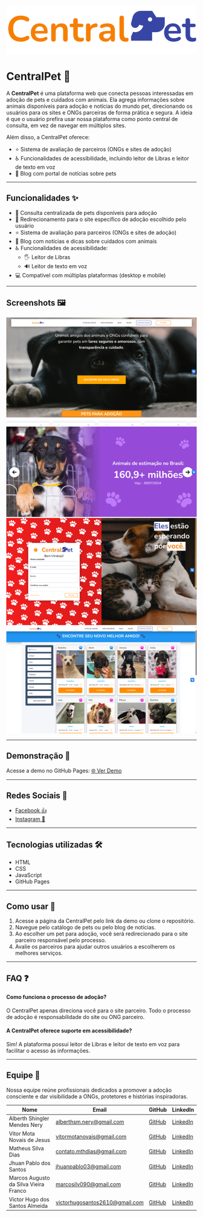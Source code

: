 ![Logo](./IMG/logoCentralPet.svg)

# CentralPet 🐾

A **CentralPet** é uma plataforma web que conecta pessoas interessadas em adoção de pets e cuidados com animais. Ela agrega informações sobre animais disponíveis para adoção e notícias do mundo pet, direcionando os usuários para os sites e ONGs parceiras de forma prática e segura. A ideia é que o usuário prefira usar nossa plataforma como ponto central de consulta, em vez de navegar em múltiplos sites.

Além disso, a CentralPet oferece:  
- ⭐ Sistema de avaliação de parceiros (ONGs e sites de adoção)  
- ♿ Funcionalidades de acessibilidade, incluindo leitor de Libras e leitor de texto em voz  
- 📰 Blog com portal de notícias sobre pets

---

## Funcionalidades ✨

- 🐶 Consulta centralizada de pets disponíveis para adoção  
- 🔗 Redirecionamento para o site específico de adoção escolhido pelo usuário  
- ⭐ Sistema de avaliação para parceiros (ONGs e sites de adoção)  
- 📰 Blog com notícias e dicas sobre cuidados com animais  
- ♿ Funcionalidades de acessibilidade:  
  - 🖐 Leitor de Libras  
  - 🔊 Leitor de texto em voz  
- 💻 Compatível com múltiplas plataformas (desktop e mobile)

---

## Screenshots 🖼️

![Tela Inicial](./IMG/screenshots/tela-inicio.png)  
![Carrossel de Informações](./IMG/screenshots/carrousel-info01.png)  
![Tela de Cadastro](./IMG/screenshots/tela-cadastro.png)  
![Página de Adoção](./IMG/screenshots/adote-page.png)

---

## Demonstração 🚀

Acesse a demo no GitHub Pages: [🌐 Ver Demo](https://centralpett.github.io/CentralPet/)

---

## Redes Sociais 📱

- [Facebook 👍](https://www.facebook.com/people/CentralPet/61579769613990/)  
- [Instagram 📸](https://www.instagram.com/sitecentralpet)

---

## Tecnologias utilizadas 🛠️

- HTML  
- CSS  
- JavaScript  
- GitHub Pages

---

## Como usar 📝

1. Acesse a página da CentralPet pelo link da demo ou clone o repositório.  
2. Navegue pelo catálogo de pets ou pelo blog de notícias.  
3. Ao escolher um pet para adoção, você será redirecionado para o site parceiro responsável pelo processo.  
4. Avalie os parceiros para ajudar outros usuários a escolherem os melhores serviços.

---

## FAQ ❓

#### Como funciona o processo de adoção?

O CentralPet apenas direciona você para o site parceiro. Todo o processo de adoção é responsabilidade do site ou ONG parceiro.

#### A CentralPet oferece suporte em acessibilidade?

Sim! A plataforma possui leitor de Libras e leitor de texto em voz para facilitar o acesso às informações.

---

## Equipe 👥

Nossa equipe reúne profissionais dedicados a promover a adoção consciente e dar visibilidade a ONGs, protetores e histórias inspiradoras.

| Nome | Email | GitHub | LinkedIn |
|------|-------|--------|----------|
| Alberth Shingler Mendes Nery | alberthsm.nery@gmail.com | [GitHub](https://github.com/asmnery) | [LinkedIn](https://www.linkedin.com/in/asmnery/) |
| Vitor Mota Novais de Jesus | vitormotanovais@gmail.com | [GitHub](https://github.com/VitorMotaNJ) | [LinkedIn](https://www.linkedin.com/in/vitor-mota-330908227/) |
| Matheus Silva Dias | contato.mthdias@gmail.com | [GitHub](https://github.com/MatheusDias10) | [LinkedIn](https://www.linkedin.com/in/matheus-dias-71982b333/) |
| Jhuan Pablo dos Santos | jhuanpablo03@gmail.com | [GitHub](https://github.com/Jhuan03) | [LinkedIn](https://www.linkedin.com/in/jhuan03) |
| Marcos Augusto da Silva Vieira Franco | marcosilv090@gmail.com | [GitHub](https://github.com/AkiraNohara696) | [LinkedIn](https://www.linkedin.com/in/marcos-augusto-591019342/) |
| Victor Hugo dos Santos Almeida | victorhugosantos2610@gmail.com | [GitHub](https://github.com/Victor-programmer) | [LinkedIn](https://www.linkedin.com/in/desenvolvedor-victor-almeida/) |
